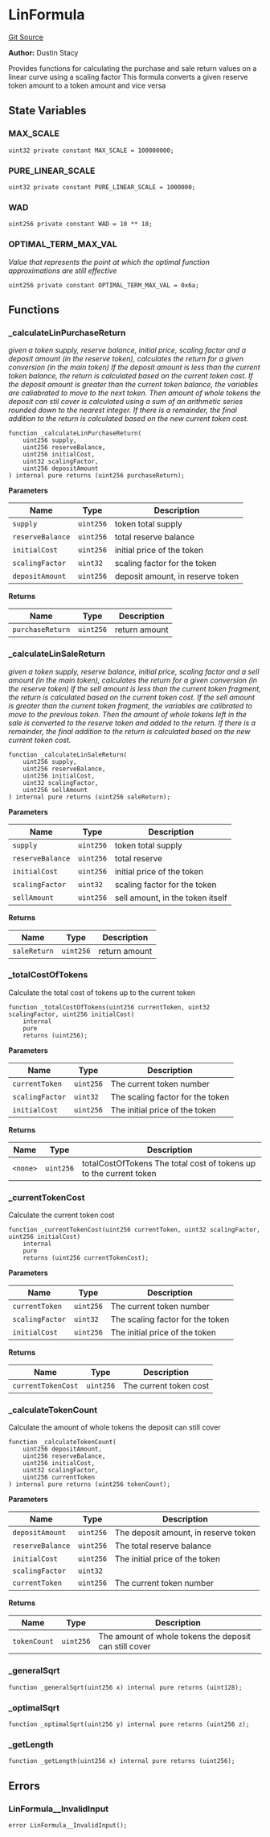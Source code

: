 # LinFormula
[Git Source](https://github.com/dustinstacy/boncurs/blob/6861bbaeffdf2c0b5dfedce7a811f914c75775e3/src/contracts/linear/LinFormula.sol)

**Author:**
Dustin Stacy

Provides functions for calculating the purchase and sale return values on a linear curve using a scaling factor
This formula converts a given reserve token amount to a token amount and vice versa


## State Variables
### MAX_SCALE

```solidity
uint32 private constant MAX_SCALE = 100000000;
```


### PURE_LINEAR_SCALE

```solidity
uint32 private constant PURE_LINEAR_SCALE = 1000000;
```


### WAD

```solidity
uint256 private constant WAD = 10 ** 18;
```


### OPTIMAL_TERM_MAX_VAL
*Value that represents the point at which the optimal function approximations are still effective*


```solidity
uint256 private constant OPTIMAL_TERM_MAX_VAL = 0x6a;
```


## Functions
### _calculateLinPurchaseReturn

*given a token supply, reserve balance, initial price, scaling factor and a deposit amount (in the reserve token),
calculates the return for a given conversion (in the main token)
If the deposit amount is less than the current token balance, the return is calculated based on the current token cost.
If the deposit amount is greater than the current token balance, the variables are caliabrated to move to the next token.
Then amount of whole tokens the deposit can stil cover is calculated using a sum of an arithmetic series rounded down to the nearest integer.
If there is a remainder, the final addition to the return is calculated based on the new current token cost.*


```solidity
function _calculateLinPurchaseReturn(
    uint256 supply,
    uint256 reserveBalance,
    uint256 initialCost,
    uint32 scalingFactor,
    uint256 depositAmount
) internal pure returns (uint256 purchaseReturn);
```
**Parameters**

|Name|Type|Description|
|----|----|-----------|
|`supply`|`uint256`|           token total supply|
|`reserveBalance`|`uint256`|   total reserve balance|
|`initialCost`|`uint256`|     initial price of the token|
|`scalingFactor`|`uint32`|    scaling factor for the token|
|`depositAmount`|`uint256`|    deposit amount, in reserve token|

**Returns**

|Name|Type|Description|
|----|----|-----------|
|`purchaseReturn`|`uint256`|return amount|


### _calculateLinSaleReturn

*given a token supply, reserve balance, initial price, scaling factor and a sell amount (in the main token),
calculates the return for a given conversion (in the reserve token)
If the sell amount is less than the current token fragment, the return is calculated based on the current token cost.
If the sell amount is greater than the current token fragment, the variables are calibrated to move to the previous token.
Then the amount of whole tokens left in the sale is converted to the reserve token and added to the return.
If there is a remainder, the final addition to the return is calculated based on the new current token cost.*


```solidity
function _calculateLinSaleReturn(
    uint256 supply,
    uint256 reserveBalance,
    uint256 initialCost,
    uint32 scalingFactor,
    uint256 sellAmount
) internal pure returns (uint256 saleReturn);
```
**Parameters**

|Name|Type|Description|
|----|----|-----------|
|`supply`|`uint256`|           token total supply|
|`reserveBalance`|`uint256`|   total reserve|
|`initialCost`|`uint256`|     initial price of the token|
|`scalingFactor`|`uint32`|    scaling factor for the token|
|`sellAmount`|`uint256`|       sell amount, in the token itself|

**Returns**

|Name|Type|Description|
|----|----|-----------|
|`saleReturn`|`uint256`|return amount|


### _totalCostOfTokens

Calculate the total cost of tokens up to the current token


```solidity
function _totalCostOfTokens(uint256 currentToken, uint32 scalingFactor, uint256 initialCost)
    internal
    pure
    returns (uint256);
```
**Parameters**

|Name|Type|Description|
|----|----|-----------|
|`currentToken`|`uint256`|The current token number|
|`scalingFactor`|`uint32`|The scaling factor for the token|
|`initialCost`|`uint256`|The initial price of the token|

**Returns**

|Name|Type|Description|
|----|----|-----------|
|`<none>`|`uint256`|totalCostOfTokens The total cost of tokens up to the current token|


### _currentTokenCost

Calculate the current token cost


```solidity
function _currentTokenCost(uint256 currentToken, uint32 scalingFactor, uint256 initialCost)
    internal
    pure
    returns (uint256 currentTokenCost);
```
**Parameters**

|Name|Type|Description|
|----|----|-----------|
|`currentToken`|`uint256`|The current token number|
|`scalingFactor`|`uint32`|The scaling factor for the token|
|`initialCost`|`uint256`|The initial price of the token|

**Returns**

|Name|Type|Description|
|----|----|-----------|
|`currentTokenCost`|`uint256`|The current token cost|


### _calculateTokenCount

Calculate the amount of whole tokens the deposit can still cover


```solidity
function _calculateTokenCount(
    uint256 depositAmount,
    uint256 reserveBalance,
    uint256 initialCost,
    uint32 scalingFactor,
    uint256 currentToken
) internal pure returns (uint256 tokenCount);
```
**Parameters**

|Name|Type|Description|
|----|----|-----------|
|`depositAmount`|`uint256`|The deposit amount, in reserve token|
|`reserveBalance`|`uint256`|The total reserve balance|
|`initialCost`|`uint256`|The initial price of the token|
|`scalingFactor`|`uint32`||
|`currentToken`|`uint256`|The current token number|

**Returns**

|Name|Type|Description|
|----|----|-----------|
|`tokenCount`|`uint256`|The amount of whole tokens the deposit can still cover|


### _generalSqrt


```solidity
function _generalSqrt(uint256 x) internal pure returns (uint128);
```

### _optimalSqrt


```solidity
function _optimalSqrt(uint256 y) internal pure returns (uint256 z);
```

### _getLength


```solidity
function _getLength(uint256 x) internal pure returns (uint256);
```

## Errors
### LinFormula__InvalidInput

```solidity
error LinFormula__InvalidInput();
```

